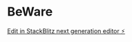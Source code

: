 # BeWare

[Edit in StackBlitz next generation editor ⚡️](https://stackblitz.com/~/github.com/Nobaliz/BeWare)